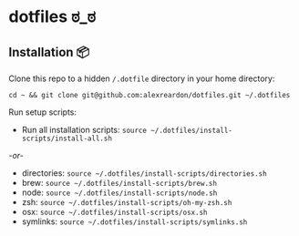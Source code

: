 # dotfiles ಠ_ಠ

## Installation 📦
Clone this repo to a hidden `/.dotfile` directory in your home directory:

`cd ~ && git clone git@github.com:alexreardon/dotfiles.git ~/.dotfiles`

Run setup scripts:

- Run all installation scripts: `source ~/.dotfiles/install-scripts/install-all.sh`

_-or-_

- directories:  `source ~/.dotfiles/install-scripts/directories.sh`
- brew:  `source ~/.dotfiles/install-scripts/brew.sh`
- node:  `source ~/.dotfiles/install-scripts/node.sh`
- zsh:  `source ~/.dotfiles/install-scripts/oh-my-zsh.sh`
- osx:  `source ~/.dotfiles/install-scripts/osx.sh`
- symlinks:  `source ~/.dotfiles/install-scripts/symlinks.sh`
